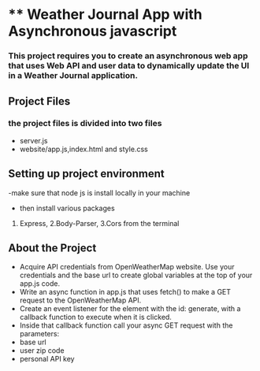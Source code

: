 # \*\* Weather Journal App with Asynchronous javascript

### This project requires you to create an asynchronous web app that uses Web API and user data to dynamically update the UI in a Weather Journal application.

## Project Files

### the project files is divided into two files
- server.js
- website/app.js,index.html and style.css

## Setting up project environment
-make sure that node js is install locally in your machine
- then install various packages 
1. Express, 
2.Body-Parser,
3.Cors from the terminal 

## About the Project
- Acquire API credentials from OpenWeatherMap website. Use your credentials and the base url to create global variables at the top of your app.js code.
- Write an async function in app.js that uses fetch() to make a GET request to the OpenWeatherMap API.
- Create an event listener for the element with the id: generate, with a callback function to execute when it is clicked.
- Inside that callback function call your async GET request with the parameters:
- base url
- user zip code
- personal API key
